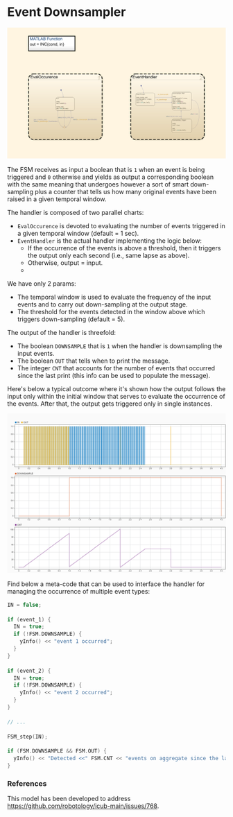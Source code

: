 Event Downsampler
=================

![model](./assets/model.png)

The FSM receives as input a boolean that is `1` when an event is being triggered and `0` otherwise and
yields as output a corresponding boolean with the same meaning that undergoes however a sort of smart down-sampling
plus a counter that tells us how many original events have been raised in a given temporal window.

The handler is composed of two parallel charts:

- `EvalOccurence` is devoted to evaluating the number of events triggered in a given temporal window (default = 1 sec).
- `EventHandler` is the actual handler implementing the logic below:
  - If the occurrence of the events is above a threshold, then it triggers the output only each second (i.e., same lapse as above).
  - Otherwise, output = input.
  - 
We have only 2 params:
- The temporal window is used to evaluate the frequency of the input events and to carry out down-sampling at the output stage.
- The threshold for the events detected in the window above which triggers down-sampling (default = 5).

The output of the handler is threefold:
- The boolean `DOWNSAMPLE` that is `1` when the handler is downsampling the input events. 
- The boolean `OUT` that tells when to print the message.
- The integer `CNT` that accounts for the number of events that occurred since the last print (this info can be used to populate the message).

Here's below a typical outcome where it's shown how the output follows the input only within the initial window that serves to evaluate
the occurrence of the events. After that, the output gets triggered only in single instances.

![graph](./assets/graphs.png)

Find below a meta-code that can be used to interface the handler for managing the occurrence of multiple event types:

```c++
IN = false;

if (event_1) {
  IN = true;
  if (!FSM.DOWNSAMPLE) {
    yInfo() << "event 1 occurred";
  }
}

if (event_2) {
  IN = true;
  if (!FSM.DOWNSAMPLE) {
    yInfo() << "event 2 occurred";
  }
}

// ...

FSM_step(IN);

if (FSM.DOWNSAMPLE && FSM.OUT) {
  yInfo() << "Detected <<" FSM.CNT << "events on aggregate since the last message";
}
```

### References
This model has been developed to address https://github.com/robotology/icub-main/issues/768.